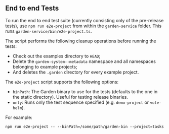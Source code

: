 ## End to end Tests

To run the end to end test suite (currently consisting only of the pre-release tests), use `npm run e2e-project` from within the `garden-service` folder. This runs `garden-service/bin/e2e-project.ts`.

The script performs the following cleanup operations before running the tests:

* Check out the examples directory to `HEAD`;
* Delete the `garden-system--metadata` namespace and all namespaces belonging to example projects;
* And deletes the `.garden` directory for every example project.

The `e2e-project` script supports the following options:

* `binPath`: The Garden binary to use for the tests (defaults to the one in the static directory). Useful for testing release binaries.
* `only`: Runs only the test sequence specified (e.g. `demo-project` or `vote-helm`).

For example:
```
npm run e2e-project -- --binPath=/some/path/garden-bin --project=tasks
```